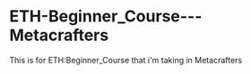 # ETH-Beginner_Course---Metacrafters
This is for ETH:Beginner_Course that i'm taking in Metacrafters
